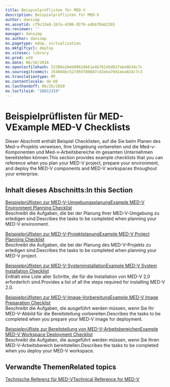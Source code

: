 ```yaml
---
title: Beispielprüflisten für MED-V
description: Beispielprüflisten für MED-V
author: dansimp
ms.assetid: cf9c33e8-1b7a-4306-92f6-edbb70ab23b5
ms.reviewer: ''
manager: dansimp
ms.author: dansimp
ms.pagetype: mdop, virtualization
ms.mktglfcycl: deploy
ms.sitesec: library
ms.prod: w10
ms.date: 06/16/2016
ms.openlocfilehash: 52309a10eb08624b61e4b76145d027abe0b34c7c
ms.sourcegitcommit: 354664bc527d93f80687cd2eba70d1eea024c7c3
ms.translationtype: MT
ms.contentlocale: de-DE
ms.lasthandoff: 06/26/2020
ms.locfileid: "10812319"
---
```

# <span data-ttu-id="c47da-103">Beispielprüflisten für MED-V</span><span class="sxs-lookup"><span data-stu-id="c47da-103">Example MED-V Checklists</span></span>


<span data-ttu-id="c47da-104">Dieser Abschnitt enthält Beispiel Checklisten, auf die Sie beim Planen des Med-v-Projekts verweisen, Ihre Umgebung vorbereiten und die Med-v-Komponenten und Med-v-Arbeitsbereiche im gesamten Unternehmen bereitstellen können.</span><span class="sxs-lookup"><span data-stu-id="c47da-104">This section provides example checklists that you can reference when you plan your MED-V project, prepare your environment, and deploy the MED-V components and MED-V workspaces throughout your enterprise.</span></span>

## <span data-ttu-id="c47da-105">Inhalt dieses Abschnitts:</span><span class="sxs-lookup"><span data-stu-id="c47da-105">In this Section</span></span>


<a href="" id="example-med-v-environment-planning-checklist"></a>[<span data-ttu-id="c47da-106">Beispielprüflisten zur MED-V-Umgebungsplanung</span><span class="sxs-lookup"><span data-stu-id="c47da-106">Example MED-V Environment Planning Checklist</span></span>](example-med-v-environment-planning-checklist.md)  
<span data-ttu-id="c47da-107">Beschreibt die Aufgaben, die bei der Planung Ihrer MED-V-Umgebung zu erledigen sind.</span><span class="sxs-lookup"><span data-stu-id="c47da-107">Describes the tasks to be completed when planning your MED-V environment.</span></span>

<a href="" id="example-med-v-project-planning-checklist"></a>[<span data-ttu-id="c47da-108">Beispielprüflisten zur MED-V-Projektplanung</span><span class="sxs-lookup"><span data-stu-id="c47da-108">Example MED-V Project Planning Checklist</span></span>](example-med-v-project-planning-checklist.md)  
<span data-ttu-id="c47da-109">Beschreibt die Aufgaben, die bei der Planung des MED-V-Projekts zu erledigen sind.</span><span class="sxs-lookup"><span data-stu-id="c47da-109">Describes the tasks to be completed when planning your MED-V project.</span></span>

<a href="" id="example-med-v-system-installation-checklist"></a>[<span data-ttu-id="c47da-110">Beispielprüflisten zur MED-V-Systeminstallation</span><span class="sxs-lookup"><span data-stu-id="c47da-110">Example MED-V System Installation Checklist</span></span>](example-med-v-system-installation-checklist.md)  
<span data-ttu-id="c47da-111">Enthält eine Liste aller Schritte, die für die Installation von MED-V 2,0 erforderlich sind.</span><span class="sxs-lookup"><span data-stu-id="c47da-111">Provides a list of all the steps required for installing MED-V 2.0.</span></span>

<a href="" id="example-med-v-image-preparation-checklist"></a>[<span data-ttu-id="c47da-112">Beispielprüflisten zur MED-V-Image-Vorbereitung</span><span class="sxs-lookup"><span data-stu-id="c47da-112">Example MED-V Image Preparation Checklist</span></span>](example-med-v-image-preparation-checklist.md)  
<span data-ttu-id="c47da-113">Beschreibt die Aufgaben, die ausgeführt werden müssen, wenn Sie Ihr MED-V-Abbild für die Bereitstellung vorbereiten.</span><span class="sxs-lookup"><span data-stu-id="c47da-113">Describes the tasks to be completed when you prepare your MED-V image for deployment.</span></span>

<a href="" id="example-med-v-workspace-deployment-checklist"></a>[<span data-ttu-id="c47da-114">Beispielprüfliste zur Bereitstellung von MED-V-Arbeitsbereichen</span><span class="sxs-lookup"><span data-stu-id="c47da-114">Example MED-V Workspace Deployment Checklist</span></span>](example-med-v-workspace-deployment-checklist.md)  
<span data-ttu-id="c47da-115">Beschreibt die Aufgaben, die ausgeführt werden müssen, wenn Sie Ihren MED-V-Arbeitsbereich bereitstellen.</span><span class="sxs-lookup"><span data-stu-id="c47da-115">Describes the tasks to be completed when you deploy your MED-V workspace.</span></span>

## <span data-ttu-id="c47da-116">Verwandte Themen</span><span class="sxs-lookup"><span data-stu-id="c47da-116">Related topics</span></span>


[<span data-ttu-id="c47da-117">Technische Referenz für MED-V</span><span class="sxs-lookup"><span data-stu-id="c47da-117">Technical Reference for MED-V</span></span>](technical-reference-for-med-v.md)

 

 





